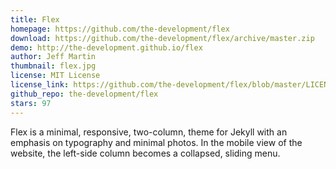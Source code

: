 ```yaml
---
title: Flex
homepage: https://github.com/the-development/flex
download: https://github.com/the-development/flex/archive/master.zip
demo: http://the-development.github.io/flex
author: Jeff Martin
thumbnail: flex.jpg
license: MIT License
license_link: https://github.com/the-development/flex/blob/master/LICENSE
github_repo: the-development/flex
stars: 97
---
```


Flex is a minimal, responsive, two-column, theme for Jekyll with an
emphasis on typography and minimal photos. In the mobile view of the
website, the left-side column becomes a collapsed, sliding menu.
